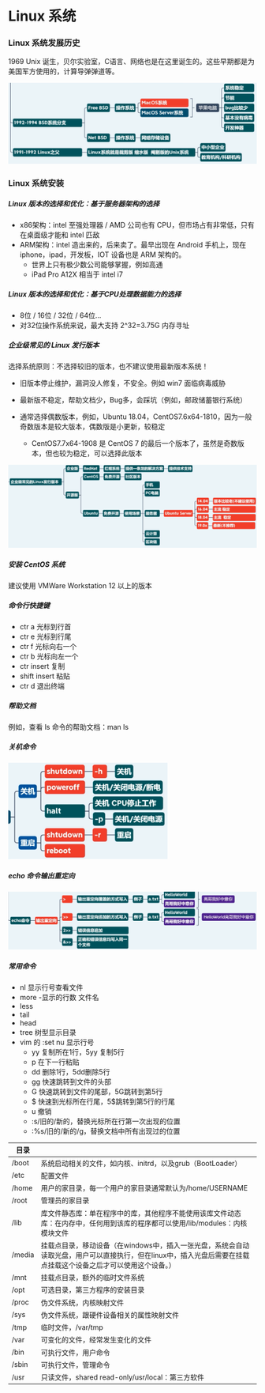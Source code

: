 # Linux 系统

### Linux 系统发展历史

1969 Unix 诞生，贝尔实验室，C语言、网络也是在这里诞生的。这些早期都是为美国军方使用的，计算导弹弹道等。

<img src="../../images/image-20201231001215810.png" alt="image-20201231001215810" style="zoom: 50%;" />

### Linux 系统安装

##### Linux 版本的选择和优化：基于服务器架构的选择

- x86架构：intel 至强处理器 / AMD 公司也有 CPU，但市场占有非常低，只有在桌面级才能和 intel 匹敌
- ARM架构：intel 造出来的，后来卖了。最早出现在 Android 手机上，现在 iphone，ipad，开发板，IOT 设备也是 ARM 架构的。
  - 世界上只有极少数公司能够掌握，例如高通
  - iPad Pro A12X 相当于 intel i7

##### Linux 版本的选择和优化：基于CPU处理数据能力的选择

- 8位 / 16位 / 32位 / 64位...
- 对32位操作系统来说，最大支持 2^32=3.75G 内存寻址

##### 企业级常见的 Linux 发行版本

选择系统原则：不选择较旧的版本，也不建议使用最新版本系统！

- 旧版本停止维护，漏洞没人修复，不安全。例如 win7 面临病毒威胁

- 最新版不稳定，帮助文档少，Bug多，会踩坑（例如，邮政储蓄银行系统）
- 通常选择偶数版本，例如，Ubuntu 18.04，CentOS7.6x64-1810，因为一般奇数版本是较大版本，偶数版是小更新，较稳定
  - CentOS7.7x64-1908 是 CentOS 7 的最后一个版本了，虽然是奇数版本，但也较为稳定，可以选择此版本

![image-20201231002510694](../../images/image-20201231002510694.png)

##### 安装 CentOS 系统

建议使用 VMWare Workstation 12 以上的版本



##### 命令行快捷键

- ctr a 光标到行首
- ctr e 光标到行尾
- ctr f 光标向右一个
- ctr b 光标向左一个
- ctr insert 复制
- shift insert 粘贴
- ctr d 退出终端

##### 帮助文档

例如，查看 ls 命令的帮助文档：man ls

##### 关机命令

<img src="../../images/image-20210101214750719.png" alt="image-20210101214750719" style="zoom:33%;" />

##### echo 命令输出重定向

<img src="../../images/image-20210101215553791.png" alt="image-20210101215553791" style="zoom:50%;" />

##### 常用命令

- nl 显示行号查看文件
- more  -显示的行数 文件名
- less
- tail
- head
- tree 树型显示目录
- vim 的 :set nu 显示行号
  - yy 复制所在1行，5yy 复制5行
  - p 在下一行粘贴
  - dd 删除1行，5dd删除5行
  - gg 快速跳转到文件的头部
  - G 快速跳转到文件的尾部，5G跳转到第5行
  - $ 快速到光标所在行尾，5$跳转到第5行的行尾
  - u 撤销
  - :s/旧的/新的，替换光标所在行第一次出现的位置
  - :%s/旧的/新的/g，替换文档中所有出现过的位置

| **目录** |                                                              |
| -------- | ------------------------------------------------------------ |
| /boot    | 系统启动相关的文件，如内核、initrd，以及grub（BootLoader）   |
| /etc     | 配置文件                                                     |
| /home    | 用户的家目录，每一个用户的家目录通常默认为/home/USERNAME     |
| /root    | 管理员的家目录                                               |
| /lib     | 库文件静态库：单在程序中的库，其他程序不能使用该库文件动态库：在内存中，任何用到该库的程序都可以使用/lib/modules：内核模块文件 |
| /media   | 挂载点目录，移动设备（在windows中，插入一张光盘，系统会自动读取光盘，用户可以直接执行，但在linux中，插入光盘后需要在挂载点挂载这个设备之后才可以使用这个设备。） |
| /mnt     | 挂载点目录，额外的临时文件系统                               |
| /opt     | 可选目录，第三方程序的安装目录                               |
| /proc    | 伪文件系统，内核映射文件                                     |
| /sys     | 伪文件系统，跟硬件设备相关的属性映射文件                     |
| /tmp     | 临时文件，/var/tmp                                           |
| /var     | 可变化的文件，经常发生变化的文件                             |
| /bin     | 可执行文件，用户命令                                         |
| /sbin    | 可执行文件，管理命令                                         |
| /usr     | 只读文件，shared read-only/usr/local：第三方软件             |